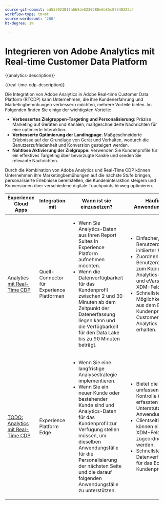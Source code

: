 ```yaml
---
source-git-commit: ed53392381fa568de8230288e6b85c87540222cf
workflow-type: tm+mt
source-wordcount: '280'
ht-degree: 1%

---
```



# Integrieren von Adobe Analytics mit Real-time Customer Data Platform

{{analytics-description}}

{{real-time-cdp-description}}

Die Integration von Adobe Analytics in Adobe Real-time Customer Data Platform (RTCDP) kann Unternehmen, die ihre Kundenerfahrung und Marketingbemühungen verbessern möchten, mehrere Vorteile bieten. Im Folgenden finden Sie einige der wichtigsten Vorteile:

+ **Verbessertes Zielgruppen-Targeting und Personalisierung**: Präzise Marketing auf Geräten und Kanälen, maßgeschneiderte Nachrichten für eine optimierte Interaktion.
+ **Verbesserte Optimierung der Landingpage**: Maßgeschneiderte Erlebnisse auf der Grundlage von Gerät und Verhalten, wodurch die Benutzerzufriedenheit und Konversion gesteigert werden.
+ **Nahtlose Aktivierung der Zielgruppe**: Verwenden Sie Kundenprofile für ein effektives Targeting über bevorzugte Kanäle und senden Sie relevante Nachrichten.

Durch die Kombination von Adobe Analytics und Real-Time CDP können Unternehmen ihre Marketingbemühungen auf die nächste Stufe bringen, personalisierte Erlebnisse bereitstellen, die Kundeninteraktion steigern und Konversionen über verschiedene digitale Touchpoints hinweg optimieren.

<table>
    <thead>
        <tr>
            <th>Experience Cloud Apps</th>
            <th>Integration mit</th>
            <th>Wann ist sie einzusetzen?</th>
            <th>Häufige Anwendungsfälle</th>
        </tr>
    </thead>
    <tr>
        <td><a href="../../integrations/tutorials/analytics-real-time-cdp/experience-platform-source-connector.md" target="_blank" rel="noreferrer">Analytics mit Real-Time CDP</a></td>
        <td>Quell-Connector für Experience Platformen</td>
        <td>
            <ul>
                <li>Wenn Sie Analytics-Daten aus Ihren Report Suites in Experience Platform aufnehmen möchten.</li>
                <li>Wenn die Datenverfügbarkeit für das Kundenprofil zwischen 2 und 30 Minuten ab dem Zeitpunkt der Datenerfassung liegen kann und die Verfügbarkeit für den Data Lake bis zu 90 Minuten beträgt.</li>
            </ul>
        </td>
        <td>
            <ul>
                <li>Einfacher, von der Benutzeroberfläche initiierter Workflow.</li>
                <li>Zuordnen der Benutzeroberfläche zum Kopieren von Analytics-Props und eVars in neue XDM-Felder.</li>
                <li>Schnellste Möglichkeit, Wert aus dem Echtzeit-Kundenprofil und -Customer Journey Analytics zu erhalten.</li>
            </ul>
        </td>
    </tr>
    <tr>
        <td><a href="https://adobe.com" target="_blank" rel="noreferrer">TODO: Analytics mit Real-Time CDP</a></td>
        <td>Experience Platform Edge</td>
        <td>
            <ul>
                <li>Wenn Sie eine langfristige Analysestrategie implementieren.</li>
                <li>Wenn Sie ein neuer Kunde oder bestehender Kunde sind und Analytics-Daten für das Kundenprofil zur Verfügung stellen müssen, um dieselben Anwendungsfälle für die Personalisierung der nächsten Seite und die darauf folgenden Anwendungsfälle zu unterstützen.</li>
            </ul>
        </td>
        <td>
            <ul>
                <li>Bietet die umfassendste Kontrolle über die erfassten Daten zur Unterstützung Ihrer Anwendungsfälle.</li>
                <li>Clientseitige Daten können einfach XDM-Feldern zugeordnet werden.</li>
                <li>Schnellste Datenverfügbarkeit für das Echtzeit-Kundenprofil.</li>
            </ul>
        </td>
    </tr>            
</table>
